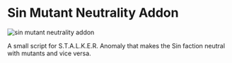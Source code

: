 # Sin Mutant Neutrality Addon
![sin mutant neutrality addon](https://github.com/IHaveNoSkillButIMustCook/sin-mutant-neutrality-addon/assets/170204984/f7942765-2091-454b-a480-8aaadbe28b96)

A small script for S.T.A.L.K.E.R. Anomaly that makes the Sin faction neutral with mutants and vice versa.
